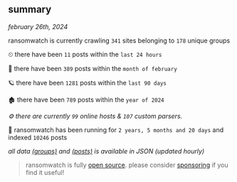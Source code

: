 
## summary
_february 26th, 2024_

ransomwatch is currently crawling `341` sites belonging to `178` unique groups

⏲ there have been `11` posts within the `last 24 hours`

🦈 there have been `389` posts within the `month of february`

🪐 there have been `1281` posts within the `last 90 days`

🏚 there have been `789` posts within the `year of 2024`

_⚙️ there are currently `99` online hosts & `107` custom parsers._

🦕 ransomwatch has been running for `2 years, 5 months and 20 days` and indexed `10246` posts

_all data  [(groups)](http://ransomwhat.telemetry.ltd/groups) and [(posts)](http://ransomwhat.telemetry.ltd/posts) is available in JSON (updated hourly)_

> ransomwatch is fully [open source](https://github.com/joshhighet/ransomwatch#ransomwatch--). please consider [sponsoring](https://github.com/sponsors/joshhighet) if you find it useful!

